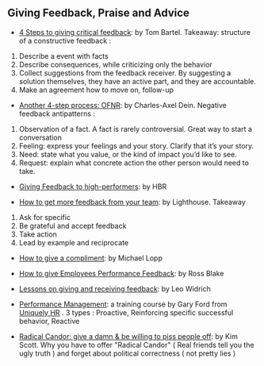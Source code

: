 ## Giving Feedback, Praise and Advice

- [4 Steps to giving critical feedback](https://www.tombartel.de/blog/a-primer-on-giving-critical-feedback): by Tom Bartel. Takeaway: structure of a constructive feedback :
1. Describe a event with facts
2. Describe consequences, while criticizing only the behavior
3. Collect suggestions from the feedback receiver. By suggesting a solution themselves, they have an active part, and they are accountable.
4. Make an agreement how to move on, follow-up

- [Another 4-step process: OFNR](http://blog.d3in.org/post/153942984306/negative-feedback-antipatterns): by Charles-Axel Dein. Negative feedback antipatterns :
1. Observation of a fact. A fact is rarely controversial. Great way to start a conversation
2. Feeling: express your feelings and your story. Clarify that it’s your story.
3. Need: state what you value, or the kind of impact you’d like to see.
4. Request: explain what concrete action the other person would need to take.

- [Giving Feedback to high-performers](https://hbr.org/product/giving-effective-feedback-hbr-20-minute-manager-series/13999E-KND-ENG): by HBR

- [How to get more feedback from your team](https://getlighthouse.com/blog/get-more-feedback-team): by Lighthouse. Takeaway
1. Ask for specific 
2. Be grateful and accept feedback
3. Take action
4. Lead by example and reciprocate

- [How to give a compliment](http://randsinrepose.com/archives/rainbows-and-unicorns): by Michael Lopp

- [How to give Employees Performance Feedback](https://www.amazon.com/Employees-Performance-Feedback-Resolve-Resistance-ebook/dp/B00B7MWZIK/ref=sr_1_1?ie=UTF8&qid=1457551985&sr=8-1&keywords=ross+blake+feedback): by Ross Blake

- [Lessons on giving and receiving feedback](https://open.buffer.com/feedback): by Leo Widrich

- [Performance Management](http://uniquelyhr.com): a training course by Gary Ford from [Uniquely HR](http://uniquelyhr.com) . 3 types : Proactive, Reinforcing specific successful behavior, Reactive

- [Radical Candor: give a damn & be willing to piss people off](http://firstround.com/review/radical-candor-the-surprising-secret-to-being-a-good-boss): by Kim Scott. Why you have to offer "Radical Candor" ( Real friends tell you the ugly truth ) and forget about political correctness ( not pretty lies )